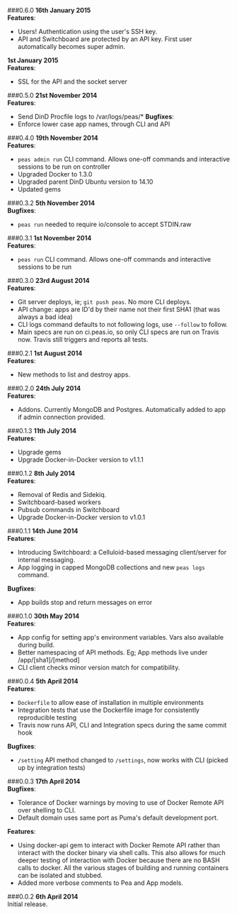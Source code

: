 ###0.6.0
**16th January 2015**    
**Features**:
* Users! Authentication using the user's SSH key.
* API and Switchboard are protected by an API key. First user automatically becomes super admin.

**1st January 2015**    
**Features**:
* SSL for the API and the socket server

###0.5.0
**21st November 2014**    
**Features**:
  * Send DinD Procfile logs to /var/logs/peas/*
**Bugfixes**:
  * Enforce lower case app names, through CLI and API

###0.4.0
**19th November 2014**    
**Features**:
  * `peas admin run` CLI command. Allows one-off commands and interactive sessions to be run on controller
  * Upgraded Docker to 1.3.0
  * Upgraded parent DinD Ubuntu version to 14.10
  * Updated gems

###0.3.2
**5th November 2014**     
**Bugfixes**:
  * `peas run` needed to require io/console to accept STDIN.raw

###0.3.1
**1st November 2014**    
**Features**:
  * `peas run` CLI command. Allows one-off commands and interactive sessions to be run

###0.3.0
**23rd August 2014**    
**Features**:
  * Git server deploys, ie; `git push peas`. No more CLI deploys.
  * API change: apps are ID'd by their name not their first SHA1 (that was always a bad idea)
  * CLI logs command defaults to not following logs, use `--follow` to follow.
  * Main specs are run on ci.peas.io, so only CLI specs are run on Travis now. Travis still triggers and reports all
  tests.

###0.2.1
**1st August 2014**    
**Features**:
  * New methods to list and destroy apps.

###0.2.0
**24th July 2014**    
**Features**:
  * Addons. Currently MongoDB and Postgres. Automatically added to app if admin connection provided.

###0.1.3
**11th July 2014**    
**Features**:
  * Upgrade gems
  * Upgrade Docker-in-Docker version to v1.1.1

###0.1.2
**8th July 2014**    
**Features**:
  * Removal of Redis and Sidekiq.
  * Switchboard-based workers
  * Pubsub commands in Switchboard
  * Upgrade Docker-in-Docker version to v1.0.1

###0.1.1
**14th June 2014**    
**Features**:
  * Introducing Switchboard: a Celluloid-based messaging client/server for internal messaging.
  * App logging in capped MongoDB collections and new `peas logs` command.

**Bugfixes**:
  * App builds stop and return messages on error

###0.1.0
**30th May 2014**    
**Features**:
  * App config for setting app's environment variables. Vars also available during build.
  * Better namespacing of API methods. Eg; App methods live under /app/[sha1]/[method]
  * CLI client checks minor version match for compatibility.

###0.0.4
**5th April 2014**    
**Features**:
  * `Dockerfile` to allow ease of installation in multiple environments
  * Integration tests that use the Dockerfile image for consistently reproducible testing
  * Travis now runs API, CLI and Integration specs during the same commit hook

**Bugfixes**:
  * `/setting` API method changed to `/settings`, now works with CLI (picked up by integration tests)

###0.0.3
**17th April 2014**    
**Bugfixes**:
  * Tolerance of Docker warnings by moving to use of Docker Remote API over shelling to CLI.
  * Default domain uses same port as Puma's default development port.

**Features**:
  * Using docker-api gem to interact with Docker Remote API rather than interact with the docker
  binary via shell calls. This also allows for much deeper testing of interaction with Docker
  because there are no BASH calls to docker. All the various stages of building and running
  containers can be isolated and stubbed.
  * Added more verbose comments to Pea and App models.

###0.0.2
**6th April 2014**    
Initial release.
